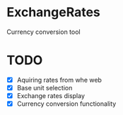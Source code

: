 # ExchangeRates
Currency conversion tool

# TODO 
- [x] Aquiring rates from whe web
- [x] Base unit selection
- [x] Exchange rates display
- [x] Currency conversion functionality
